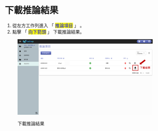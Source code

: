 # 下載推論結果

1. 從左方工作列進入 「 <mark style="color:blue;">推論項目</mark> 」 。
2. 點擊 「 <mark style="color:blue;">向下箭頭</mark> 」 下載推論結果。

<figure><img src="../../../.gitbook/assets/image (108).png" alt=""><figcaption><p>下載推論結果</p></figcaption></figure>
